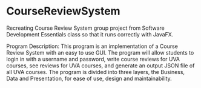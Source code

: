 # CourseReviewSystem
Recreating Course Review System group project from Software Development Essentials class so that it runs correctly with JavaFX.

Program Description:
This program is an implementation of a Course Review System with an easy to use GUI. The program will allow students to 
login in with a username and password, write course reviews for UVA courses, see reviews for UVA courses, and generate 
an output JSON file of all UVA courses. The program is divided into three layers, the Business, Data and Presentation, for 
ease of use, design and maintainability. 
